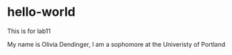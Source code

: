 # hello-world
This is for lab11

My name is Olivia Dendinger, I am a sophomore at the Univeristy of Portland
